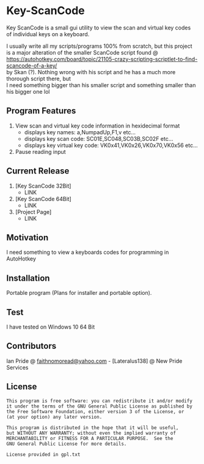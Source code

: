 # Key-ScanCode
Key ScanCode is a small gui utility to view the scan and virtual key codes<br />
of individual keys on a keyboard.<br />

I usually write all my scripts/programs 100% from scratch, but this project<br />
is a major alteration of the smaller ScanCode script found @<br />
https://autohotkey.com/board/topic/21105-crazy-scripting-scriptlet-to-find-scancode-of-a-key/<br />
by Skan (?). Nothing wrong with his script and he has a much more thorough script there, but<br />
I need something bigger than his smaller script and something smaller than his bigger one lol<br />

## Program Features
1. View scan and virtual key code information in hexidecimal format
	- displays key names: a,NumpadUp,F1,v etc...
	- displays key scan code: SC01E,SC048,SC03B,SC02F etc...
	- displays key virtual key code: VK0x41,VK0x26,VK0x70,VK0x56 etc...
2. Pause reading input
	
## Current Release
1. [Key ScanCode 32Bit]
	- LINK
1. [Key ScanCode 64Bit]
	- LINK
1. [Project Page]
	- LINK
	
## Motivation
I need something to view a keyboards codes for programming in AutoHotkey

## Installation

Portable program (Plans for installer and portable option).


## Test
I have tested on Windows 10 64 Bit

## Contributors

Ian Pride @ faithnomoread@yahoo.com - [Lateralus138] @ New Pride Services 

## License

	This program is free software: you can redistribute it and/or modify
    it under the terms of the GNU General Public License as published by
    the Free Software Foundation, either version 3 of the License, or
    (at your option) any later version.

    This program is distributed in the hope that it will be useful,
    but WITHOUT ANY WARRANTY; without even the implied warranty of
    MERCHANTABILITY or FITNESS FOR A PARTICULAR PURPOSE.  See the
    GNU General Public License for more details.

	License provided in gpl.txt